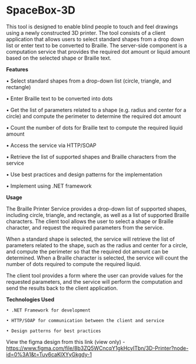 # SpaceBox-3D

This tool is designed to enable blind people to touch and feel drawings using a newly constructed 3D printer. The tool consists of a client application that allows users to select standard shapes from a drop down list or enter text to be converted to Braille. The server-side component is a computation service that provides the required dot amount or liquid amount based on the selected shape or Braille text.



**Features** 

  •	Select standard shapes from a drop-down list (circle, triangle, and rectangle)
 
  •	Enter Braille text to be converted into dots
  
  •	Get the list of parameters related to a shape (e.g. radius and center for a circle) and compute the perimeter to determine the required dot amount
  
  •	Count the number of dots for Braille text to compute the required liquid amount
  
  •	Access the service via HTTP/SOAP
  
  •	Retrieve the list of supported shapes and Braille characters from the service
  
  • Use best practices and design patterns for the implementation
  
  • Implement using .NET framework



**Usage**

   The Braille Printer Service provides a drop-down list of supported shapes, including circle, triangle, and rectangle, as well as a list of supported Braille 
   characters. The client tool allows the user to select a shape or Braille character, and request the required parameters from the service.
  
   When a standard shape is selected, the service will retrieve the list of parameters related to the shape, such as the radius and center for a circle, and compute 
   the perimeter so that the required dot amount can be determined. When a Braille character is selected, the service will count the number of dots required to compute 
   the required liquid.
  
   The client tool provides a form where the user can provide values for the requested parameters, and the service will perform the computation and send the results 
   back to the client application.



**Technologies Used**

    • .NET Framework for development
  
    • HTTP/SOAP for communication between the client and service
   
    • Design patterns for best practices
 
 
View the figma design from this link (view only) -  https://www.figma.com/file/8b3ZQ5WCncqY1gkHcyITbn/3D-Printer?node-id=0%3A1&t=Tuy6caKlXYyGkgdy-1
